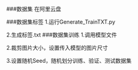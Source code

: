 ###数据集
在阿里云盘

###数据集标签
1.运行Generate_TrainTXT.py

2.生成标签.txt
###数据集训练
1.调用模型文件

2.裁剪图片大小，设置传入模型的图片尺寸

3.设置随机Seed，随机划分训练、验证、测试数据集
